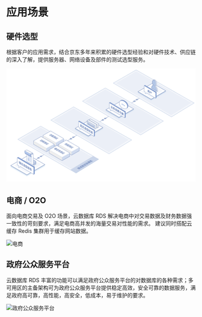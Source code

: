 # 应用场景
## 硬件选型
根据客户的应用需求，结合京东多年来积累的硬件选型经验和对硬件技术、供应链的深入了解，提供服务器、网络设备及部件的测试选型服务。

![硬件选型](../../../../image/AIDC/One-stop-Hardware-Solution-Service/xuanxing.png)

## 电商 / O2O
面向电商交易及 O2O 场景，云数据库 RDS 解决电商中对交易数据及财务数据强一致性的苛刻要求，满足电商高并发的海量交易对性能的需求。 建议同时搭配云缓存 Redis 集群用于缓存网站数据。

![电商](../../../../image/RDS/scenario-o2o.png)

## 政府公众服务平台
云数据库 RDS 丰富的功能可以满足政府公众服务平台的对数据库的各种需求；多可用区的主备架构可为政府公众服务平台提供稳定高效，安全可靠的数据服务，满足政府高可靠，高性能，高安全，低成本，易于维护的要求。

![政府公众服务平台](../../../../image/RDS/scenario-gov.png)
